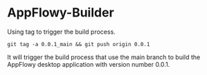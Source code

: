 # AppFlowy-Builder

Using tag to trigger the build process.
```shell
git tag -a 0.0.1_main && git push origin 0.0.1
```
It will trigger the build process that use the main branch to build the AppFlowy desktop
application with version number 0.0.1.
